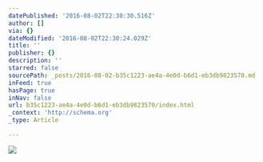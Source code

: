 ```yaml
---
datePublished: '2016-08-02T22:30:30.516Z'
author: []
via: {}
dateModified: '2016-08-02T22:30:24.029Z'
title: ''
publisher: {}
description: ''
starred: false
sourcePath: _posts/2016-08-02-b35c1223-ae4a-4e0d-b6d1-eb3db9823570.md
inFeed: true
hasPage: true
inNav: false
url: b35c1223-ae4a-4e0d-b6d1-eb3db9823570/index.html
_context: 'http://schema.org'
_type: Article

---
```

![](https://the-grid-user-content.s3-us-west-2.amazonaws.com/ef84460d-699d-4915-8d40-019add640c55.jpg)